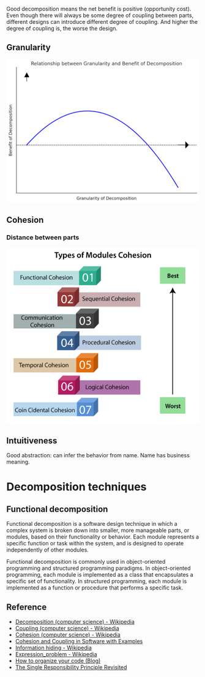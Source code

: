 Good decomposition means the net benefit is positive (opportunity cost). Even though there will always be some degree of coupling between parts, different designs can introduce different degree of coupling. And higher the degree of coupling is, the worse the design.

## Granularity

<img src="./images/Granularity of Decomposition.png" width="600">

## Cohesion

### Distance between parts

<img src="./images/Decomposition - Cohesion - Types.png" width="600">

## Intuitiveness

Good abstraction: can infer the behavior from name.
Name has business meaning.

# Decomposition techniques

## Functional decomposition

Functional decomposition is a software design technique in which a complex system is broken down into smaller, more manageable parts, or modules, based on their functionality or behavior. Each module represents a specific function or task within the system, and is designed to operate independently of other modules.

Functional decomposition is commonly used in object-oriented programming and structured programming paradigms. In object-oriented programming, each module is implemented as a class that encapsulates a specific set of functionality. In structured programming, each module is implemented as a function or procedure that performs a specific task.

## Reference

- [Decomposition (computer science) - Wikipedia](<https://en.wikipedia.org/wiki/Decomposition_(computer_science)>)
- [Coupling (computer science) - Wikipedia](<https://en.wikipedia.org/wiki/Coupling_(computer_programming)>)
- [Cohesion (computer science) - Wikipedia](<https://en.wikipedia.org/wiki/Cohesion_(computer_science)>)
- [Cohesion and Coupling in Software with Examples](https://thevaluable.dev/cohesion-coupling-guide-examples/)
- [Information hiding - Wikipedia](https://en.wikipedia.org/wiki/Information_hiding)
- [Expression_problem - Wikipedia](https://en.wikipedia.org/wiki/Expression_problem)
- [How to organize your code (Blog)](https://kislayverma.com/programming/how-to-organize-your-code)
- [The Single Responsibility Principle Revisited](https://thevaluable.dev/single-responsibility-principle-revisited/)
